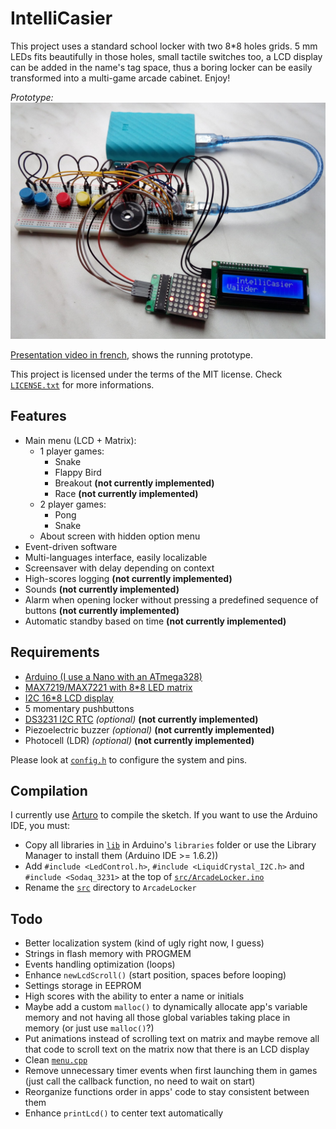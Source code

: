 IntelliCasier
=============

This project uses a standard school locker with two 8*8 holes grids. 5 mm LEDs fits beautifully in those holes, small tactile switches too, a LCD display can be added in the name's tag space, thus a boring locker can be easily transformed into a multi-game arcade cabinet. Enjoy!

*Prototype:*
![Second prototype](assets/photos/SecondPrototype2.jpg)

[Presentation video in french](https://www.youtube.com/watch?v=VD672DgCmok), shows the running prototype.

This project is licensed under the terms of the MIT license. Check [`LICENSE.txt`](LICENSE.txt) for more informations.


Features
--------

* Main menu (LCD + Matrix):
  * 1 player games:
    * Snake
	* Flappy Bird
    * Breakout **(not currently implemented)**
    * Race **(not currently implemented)**
  * 2 player games:
    * Pong
    * Snake
  * About screen with hidden option menu
* Event-driven software
* Multi-languages interface, easily localizable
* Screensaver with delay depending on context
* High-scores logging **(not currently implemented)**
* Sounds **(not currently implemented)**
* Alarm when opening locker without pressing a predefined sequence of buttons **(not currently implemented)**
* Automatic standby based on time **(not currently implemented)**


Requirements
------------

* [Arduino (I use a Nano with an ATmega328)](http://www.banggood.com/ATmega328P-Nano-V3-Controller-Board-Compatible-Arduino-p-940937.html)
* [MAX7219/MAX7221 with 8*8 LED matrix](http://www.banggood.com/MAX7219-Dot-Matrix-MCU-LED-Display-Control-Module-Kit-For-Arduino-p-915478.html)
* [I2C 16*8 LCD display](http://www.banggood.com/IIC-I2C-1602-Blue-Backlight-LCD-Display-Module-For-Arduino-p-950726.html)
* 5 momentary pushbuttons
* [DS3231 I2C RTC](http://www.banggood.com/DS3231-AT24C32-IIC-High-Precision-Real-Time-Clock-Module-For-Arduino-p-81066.html) *(optional)* **(not currently implemented)**
* Piezoelectric buzzer *(optional)* **(not currently implemented)**
* Photocell (LDR) *(optional)* **(not currently implemented)**

Please look at [`config.h`](src/config.h) to configure the system and pins.


Compilation
-----------

I currently use [Arturo](https://github.com/scottdarch/Arturo) to compile the sketch. If you want to use the Arduino IDE, you must:

* Copy all libraries in [`lib`](lib) in Arduino's `libraries` folder or use the Library Manager to install them (Arduino IDE >= 1.6.2))
* Add `#include <LedControl.h>`, `#include <LiquidCrystal_I2C.h>` and `#include <Sodaq_3231>` at the top of [`src/ArcadeLocker.ino`](src/ArcadeLocker.ino)
* Rename the [`src`](src) directory to `ArcadeLocker`


Todo
----

* Better localization system (kind of ugly right now, I guess)
* Strings in flash memory with PROGMEM
* Events handling optimization (loops)
* Enhance `newLcdScroll()` (start position, spaces before looping)
* Settings storage in EEPROM
* High scores with the ability to enter a name or initials
* Maybe add a custom `malloc()` to dynamically allocate app's variable memory and not having all those global variables taking place in memory (or just use `malloc()`?)
* Put animations instead of scrolling text on matrix and maybe remove all that code to scroll text on the matrix now that there is an LCD display
* Clean [`menu.cpp`](src/apps/menu.cpp)
* Remove unnecessary timer events when first launching them in games (just call the callback function, no need to wait on start)
* Reorganize functions order in apps' code to stay consistent between them
* Enhance `printLcd()` to center text automatically